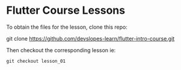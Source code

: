 # Flutter Course Lessons

To obtain the files for the lesson, clone this repo:

git clone https://github.com/devslopes-learn/flutter-intro-course.git

Then checkout the corresponding lesson ie:

`git checkout lesson_01`
